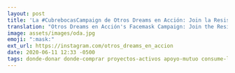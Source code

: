 ```yaml
---
layout: post
title: 'La #CubrebocasCampaign de Otros Dreams en Acción: Join la Resistencia'
translation: "Otros Dreams en Acción's Facemask Campaign: Join the Resistance"
image: assets/images/oda.jpg
emoji: ":mask:"
ext_url: https://instagram.com/otros_dreams_en_accion
date: 2020-06-11 12:33 -0500
tags: donde-donar donde-comprar proyectos-activos apoyo-mutuo consume-local
---
```

